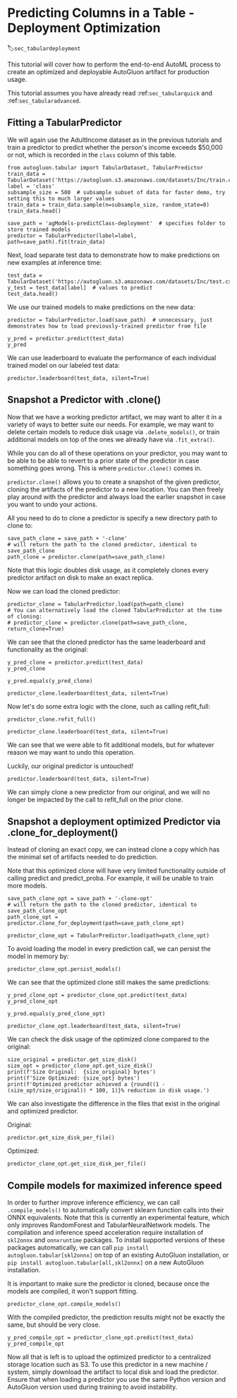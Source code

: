 # Predicting Columns in a Table - Deployment Optimization
:label:`sec_tabulardeployment`

This tutorial will cover how to perform the end-to-end AutoML process to create an optimized and deployable
AutoGluon artifact for production usage.

This tutorial assumes you have already read :ref:`sec_tabularquick` and :ref:`sec_tabularadvanced`.

## Fitting a TabularPredictor

We will again use the AdultIncome dataset as in the previous tutorials and train a predictor
to predict whether the person's income exceeds $50,000 or not, which is recorded in the `class` column of this table.

```{.python .input}
from autogluon.tabular import TabularDataset, TabularPredictor
train_data = TabularDataset('https://autogluon.s3.amazonaws.com/datasets/Inc/train.csv')
label = 'class'
subsample_size = 500  # subsample subset of data for faster demo, try setting this to much larger values
train_data = train_data.sample(n=subsample_size, random_state=0)
train_data.head()
```

```{.python .input}
save_path = 'agModels-predictClass-deployment'  # specifies folder to store trained models
predictor = TabularPredictor(label=label, path=save_path).fit(train_data)
```

Next, load separate test data to demonstrate how to make predictions on new examples at inference time:

```{.python .input}
test_data = TabularDataset('https://autogluon.s3.amazonaws.com/datasets/Inc/test.csv')
y_test = test_data[label]  # values to predict
test_data.head()
```

We use our trained models to make predictions on the new data:

```{.python .input}
predictor = TabularPredictor.load(save_path)  # unnecessary, just demonstrates how to load previously-trained predictor from file

y_pred = predictor.predict(test_data)
y_pred
```

We can use leaderboard to evaluate the performance of each individual trained model on our labeled test data:

```{.python .input}
predictor.leaderboard(test_data, silent=True)
```

## Snapshot a Predictor with .clone()

Now that we have a working predictor artifact, we may want to alter it in a variety of ways to better suite our needs.
For example, we may want to delete certain models to reduce disk usage via `.delete_models()`,
or train additional models on top of the ones we already have via `.fit_extra()`.

While you can do all of these operations on your predictor,
you may want to be able to be able to revert to a prior state of the predictor in case something goes wrong.
This is where `predictor.clone()` comes in.

`predictor.clone()` allows you to create a snapshot of the given predictor,
cloning the artifacts of the predictor to a new location.
You can then freely play around with the predictor and always load 
the earlier snapshot in case you want to undo your actions.

All you need to do to clone a predictor is specify a new directory path to clone to:

```{.python .input}
save_path_clone = save_path + '-clone'
# will return the path to the cloned predictor, identical to save_path_clone
path_clone = predictor.clone(path=save_path_clone)
```

Note that this logic doubles disk usage, as it completely clones
every predictor artifact on disk to make an exact replica.

Now we can load the cloned predictor:

```{.python .input}
predictor_clone = TabularPredictor.load(path=path_clone)
# You can alternatively load the cloned TabularPredictor at the time of cloning:
# predictor_clone = predictor.clone(path=save_path_clone, return_clone=True)
```

We can see that the cloned predictor has the same leaderboard and functionality as the original:

```{.python .input}
y_pred_clone = predictor.predict(test_data)
y_pred_clone
```

```{.python .input}
y_pred.equals(y_pred_clone)
```

```{.python .input}
predictor_clone.leaderboard(test_data, silent=True)
```

Now let's do some extra logic with the clone, such as calling refit_full:

```{.python .input}
predictor_clone.refit_full()

predictor_clone.leaderboard(test_data, silent=True)
```

We can see that we were able to fit additional models, but for whatever reason we may want to undo this operation.

Luckily, our original predictor is untouched!

```{.python .input}
predictor.leaderboard(test_data, silent=True)
```

We can simply clone a new predictor from our original, and we will no longer be impacted
by the call to refit_full on the prior clone.

## Snapshot a deployment optimized Predictor via .clone_for_deployment()

Instead of cloning an exact copy, we can instead clone a copy
which has the minimal set of artifacts needed to do prediction.

Note that this optimized clone will have very limited functionality outside of calling predict and predict_proba.
For example, it will be unable to train more models.

```{.python .input}
save_path_clone_opt = save_path + '-clone-opt'
# will return the path to the cloned predictor, identical to save_path_clone_opt
path_clone_opt = predictor.clone_for_deployment(path=save_path_clone_opt)
```

```{.python .input}
predictor_clone_opt = TabularPredictor.load(path=path_clone_opt)
```

To avoid loading the model in every prediction call, we can persist the model in memory by:

```{.python .input}
predictor_clone_opt.persist_models()
```

We can see that the optimized clone still makes the same predictions:

```{.python .input}
y_pred_clone_opt = predictor_clone_opt.predict(test_data)
y_pred_clone_opt
```

```{.python .input}
y_pred.equals(y_pred_clone_opt)
```

```{.python .input}
predictor_clone_opt.leaderboard(test_data, silent=True)
```

We can check the disk usage of the optimized clone compared to the original:

```{.python .input}
size_original = predictor.get_size_disk()
size_opt = predictor_clone_opt.get_size_disk()
print(f'Size Original:  {size_original} bytes')
print(f'Size Optimized: {size_opt} bytes')
print(f'Optimized predictor achieved a {round((1 - (size_opt/size_original)) * 100, 1)}% reduction in disk usage.')
```

We can also investigate the difference in the files that exist in the original and optimized predictor.

Original:

```{.python .input}
predictor.get_size_disk_per_file()
```

Optimized:

```{.python .input}
predictor_clone_opt.get_size_disk_per_file()
```

## Compile models for maximized inference speed

In order to further improve inference efficiency, we can call `.compile_models()` to automatically
convert sklearn function calls into their ONNX equivalents.
Note that this is currently an experimental feature, which only improves RandomForest and TabularNeuralNetwork models.
The compilation and inference speed acceleration require installation of `skl2onnx` and `onnxruntime` packages.
To install supported versions of these packages automatically, we can call `pip install autogluon.tabular[skl2onnx]`
on top of an existing AutoGluon installation, or `pip install autogluon.tabular[all,skl2onnx]` on a new AutoGluon installation.

It is important to make sure the predictor is cloned, because once the models are compiled, it won't support fitting.

```{.python .input}
predictor_clone_opt.compile_models()
```

With the compiled predictor, the prediction results might not be exactly the same, but should be very close.

```{.python .input}
y_pred_compile_opt = predictor_clone_opt.predict(test_data)
y_pred_compile_opt
```

Now all that is left is to upload the optimized predictor to a centralized storage location such as S3.
To use this predictor in a new machine / system, simply download the artifact to local disk and load the predictor.
Ensure that when loading a predictor you use the same Python version
and AutoGluon version used during training to avoid instability.
